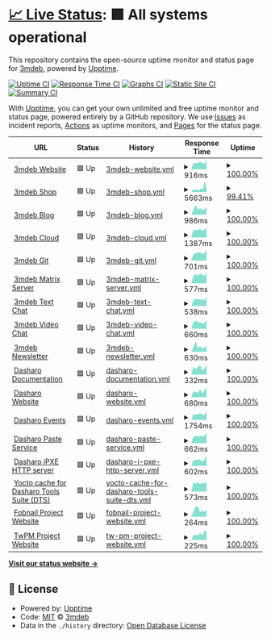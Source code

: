 # [📈 Live Status](https://3mdeb.github.io/upptime-site): <!--live status--> **🟩 All systems operational**

This repository contains the open-source uptime monitor and status page for [3mdeb](https://3mdeb.com), powered by [Upptime](https://github.com/upptime/upptime).

[![Uptime CI](https://github.com/3mdeb/upptime-site/workflows/Uptime%20CI/badge.svg)](https://github.com/3mdeb/upptime-site/actions?query=workflow%3A%22Uptime+CI%22)
[![Response Time CI](https://github.com/3mdeb/upptime-site/workflows/Response%20Time%20CI/badge.svg)](https://github.com/3mdeb/upptime-site/actions?query=workflow%3A%22Response+Time+CI%22)
[![Graphs CI](https://github.com/3mdeb/upptime-site/workflows/Graphs%20CI/badge.svg)](https://github.com/3mdeb/upptime-site/actions?query=workflow%3A%22Graphs+CI%22)
[![Static Site CI](https://github.com/3mdeb/upptime-site/workflows/Static%20Site%20CI/badge.svg)](https://github.com/3mdeb/upptime-site/actions?query=workflow%3A%22Static+Site+CI%22)
[![Summary CI](https://github.com/3mdeb/upptime-site/workflows/Summary%20CI/badge.svg)](https://github.com/3mdeb/upptime-site/actions?query=workflow%3A%22Summary+CI%22)

With [Upptime](https://upptime.js.org), you can get your own unlimited and free uptime monitor and status page, powered entirely by a GitHub repository. We use [Issues](https://github.com/3mdeb/upptime-site/issues) as incident reports, [Actions](https://github.com/3mdeb/upptime-site/actions) as uptime monitors, and [Pages](https://3mdeb.github.io/upptime-site) for the status page.

<!--start: status pages-->
<!-- This summary is generated by Upptime (https://github.com/upptime/upptime) -->
<!-- Do not edit this manually, your changes will be overwritten -->
<!-- prettier-ignore -->
| URL | Status | History | Response Time | Uptime |
| --- | ------ | ------- | ------------- | ------ |
| <img alt="" src="https://icons.duckduckgo.com/ip3/3mdeb.com.ico" height="13"> [3mdeb Website](https://3mdeb.com) | 🟩 Up | [3mdeb-website.yml](https://github.com/3mdeb/upptime-site/commits/HEAD/history/3mdeb-website.yml) | <details><summary><img alt="Response time graph" src="./graphs/3mdeb-website/response-time-week.png" height="20"> 916ms</summary><br><a href="https://3mdeb.github.io/upptime-site/history/3mdeb-website"><img alt="Response time 1000" src="https://img.shields.io/endpoint?url=https%3A%2F%2Fraw.githubusercontent.com%2F3mdeb%2Fupptime-site%2FHEAD%2Fapi%2F3mdeb-website%2Fresponse-time.json"></a><br><a href="https://3mdeb.github.io/upptime-site/history/3mdeb-website"><img alt="24-hour response time 711" src="https://img.shields.io/endpoint?url=https%3A%2F%2Fraw.githubusercontent.com%2F3mdeb%2Fupptime-site%2FHEAD%2Fapi%2F3mdeb-website%2Fresponse-time-day.json"></a><br><a href="https://3mdeb.github.io/upptime-site/history/3mdeb-website"><img alt="7-day response time 916" src="https://img.shields.io/endpoint?url=https%3A%2F%2Fraw.githubusercontent.com%2F3mdeb%2Fupptime-site%2FHEAD%2Fapi%2F3mdeb-website%2Fresponse-time-week.json"></a><br><a href="https://3mdeb.github.io/upptime-site/history/3mdeb-website"><img alt="30-day response time 920" src="https://img.shields.io/endpoint?url=https%3A%2F%2Fraw.githubusercontent.com%2F3mdeb%2Fupptime-site%2FHEAD%2Fapi%2F3mdeb-website%2Fresponse-time-month.json"></a><br><a href="https://3mdeb.github.io/upptime-site/history/3mdeb-website"><img alt="1-year response time 995" src="https://img.shields.io/endpoint?url=https%3A%2F%2Fraw.githubusercontent.com%2F3mdeb%2Fupptime-site%2FHEAD%2Fapi%2F3mdeb-website%2Fresponse-time-year.json"></a></details> | <details><summary><a href="https://3mdeb.github.io/upptime-site/history/3mdeb-website">100.00%</a></summary><a href="https://3mdeb.github.io/upptime-site/history/3mdeb-website"><img alt="All-time uptime 99.99%" src="https://img.shields.io/endpoint?url=https%3A%2F%2Fraw.githubusercontent.com%2F3mdeb%2Fupptime-site%2FHEAD%2Fapi%2F3mdeb-website%2Fuptime.json"></a><br><a href="https://3mdeb.github.io/upptime-site/history/3mdeb-website"><img alt="24-hour uptime 100.00%" src="https://img.shields.io/endpoint?url=https%3A%2F%2Fraw.githubusercontent.com%2F3mdeb%2Fupptime-site%2FHEAD%2Fapi%2F3mdeb-website%2Fuptime-day.json"></a><br><a href="https://3mdeb.github.io/upptime-site/history/3mdeb-website"><img alt="7-day uptime 100.00%" src="https://img.shields.io/endpoint?url=https%3A%2F%2Fraw.githubusercontent.com%2F3mdeb%2Fupptime-site%2FHEAD%2Fapi%2F3mdeb-website%2Fuptime-week.json"></a><br><a href="https://3mdeb.github.io/upptime-site/history/3mdeb-website"><img alt="30-day uptime 100.00%" src="https://img.shields.io/endpoint?url=https%3A%2F%2Fraw.githubusercontent.com%2F3mdeb%2Fupptime-site%2FHEAD%2Fapi%2F3mdeb-website%2Fuptime-month.json"></a><br><a href="https://3mdeb.github.io/upptime-site/history/3mdeb-website"><img alt="1-year uptime 99.99%" src="https://img.shields.io/endpoint?url=https%3A%2F%2Fraw.githubusercontent.com%2F3mdeb%2Fupptime-site%2FHEAD%2Fapi%2F3mdeb-website%2Fuptime-year.json"></a></details>
| <img alt="" src="https://icons.duckduckgo.com/ip3/shop.3mdeb.com.ico" height="13"> [3mdeb Shop](https://shop.3mdeb.com/shop) | 🟩 Up | [3mdeb-shop.yml](https://github.com/3mdeb/upptime-site/commits/HEAD/history/3mdeb-shop.yml) | <details><summary><img alt="Response time graph" src="./graphs/3mdeb-shop/response-time-week.png" height="20"> 5663ms</summary><br><a href="https://3mdeb.github.io/upptime-site/history/3mdeb-shop"><img alt="Response time 7450" src="https://img.shields.io/endpoint?url=https%3A%2F%2Fraw.githubusercontent.com%2F3mdeb%2Fupptime-site%2FHEAD%2Fapi%2F3mdeb-shop%2Fresponse-time.json"></a><br><a href="https://3mdeb.github.io/upptime-site/history/3mdeb-shop"><img alt="24-hour response time 3834" src="https://img.shields.io/endpoint?url=https%3A%2F%2Fraw.githubusercontent.com%2F3mdeb%2Fupptime-site%2FHEAD%2Fapi%2F3mdeb-shop%2Fresponse-time-day.json"></a><br><a href="https://3mdeb.github.io/upptime-site/history/3mdeb-shop"><img alt="7-day response time 5663" src="https://img.shields.io/endpoint?url=https%3A%2F%2Fraw.githubusercontent.com%2F3mdeb%2Fupptime-site%2FHEAD%2Fapi%2F3mdeb-shop%2Fresponse-time-week.json"></a><br><a href="https://3mdeb.github.io/upptime-site/history/3mdeb-shop"><img alt="30-day response time 4735" src="https://img.shields.io/endpoint?url=https%3A%2F%2Fraw.githubusercontent.com%2F3mdeb%2Fupptime-site%2FHEAD%2Fapi%2F3mdeb-shop%2Fresponse-time-month.json"></a><br><a href="https://3mdeb.github.io/upptime-site/history/3mdeb-shop"><img alt="1-year response time 6847" src="https://img.shields.io/endpoint?url=https%3A%2F%2Fraw.githubusercontent.com%2F3mdeb%2Fupptime-site%2FHEAD%2Fapi%2F3mdeb-shop%2Fresponse-time-year.json"></a></details> | <details><summary><a href="https://3mdeb.github.io/upptime-site/history/3mdeb-shop">99.41%</a></summary><a href="https://3mdeb.github.io/upptime-site/history/3mdeb-shop"><img alt="All-time uptime 99.63%" src="https://img.shields.io/endpoint?url=https%3A%2F%2Fraw.githubusercontent.com%2F3mdeb%2Fupptime-site%2FHEAD%2Fapi%2F3mdeb-shop%2Fuptime.json"></a><br><a href="https://3mdeb.github.io/upptime-site/history/3mdeb-shop"><img alt="24-hour uptime 100.00%" src="https://img.shields.io/endpoint?url=https%3A%2F%2Fraw.githubusercontent.com%2F3mdeb%2Fupptime-site%2FHEAD%2Fapi%2F3mdeb-shop%2Fuptime-day.json"></a><br><a href="https://3mdeb.github.io/upptime-site/history/3mdeb-shop"><img alt="7-day uptime 99.41%" src="https://img.shields.io/endpoint?url=https%3A%2F%2Fraw.githubusercontent.com%2F3mdeb%2Fupptime-site%2FHEAD%2Fapi%2F3mdeb-shop%2Fuptime-week.json"></a><br><a href="https://3mdeb.github.io/upptime-site/history/3mdeb-shop"><img alt="30-day uptime 99.16%" src="https://img.shields.io/endpoint?url=https%3A%2F%2Fraw.githubusercontent.com%2F3mdeb%2Fupptime-site%2FHEAD%2Fapi%2F3mdeb-shop%2Fuptime-month.json"></a><br><a href="https://3mdeb.github.io/upptime-site/history/3mdeb-shop"><img alt="1-year uptime 99.44%" src="https://img.shields.io/endpoint?url=https%3A%2F%2Fraw.githubusercontent.com%2F3mdeb%2Fupptime-site%2FHEAD%2Fapi%2F3mdeb-shop%2Fuptime-year.json"></a></details>
| <img alt="" src="https://icons.duckduckgo.com/ip3/blog.3mdeb.com.ico" height="13"> [3mdeb Blog](https://blog.3mdeb.com) | 🟩 Up | [3mdeb-blog.yml](https://github.com/3mdeb/upptime-site/commits/HEAD/history/3mdeb-blog.yml) | <details><summary><img alt="Response time graph" src="./graphs/3mdeb-blog/response-time-week.png" height="20"> 986ms</summary><br><a href="https://3mdeb.github.io/upptime-site/history/3mdeb-blog"><img alt="Response time 1016" src="https://img.shields.io/endpoint?url=https%3A%2F%2Fraw.githubusercontent.com%2F3mdeb%2Fupptime-site%2FHEAD%2Fapi%2F3mdeb-blog%2Fresponse-time.json"></a><br><a href="https://3mdeb.github.io/upptime-site/history/3mdeb-blog"><img alt="24-hour response time 798" src="https://img.shields.io/endpoint?url=https%3A%2F%2Fraw.githubusercontent.com%2F3mdeb%2Fupptime-site%2FHEAD%2Fapi%2F3mdeb-blog%2Fresponse-time-day.json"></a><br><a href="https://3mdeb.github.io/upptime-site/history/3mdeb-blog"><img alt="7-day response time 986" src="https://img.shields.io/endpoint?url=https%3A%2F%2Fraw.githubusercontent.com%2F3mdeb%2Fupptime-site%2FHEAD%2Fapi%2F3mdeb-blog%2Fresponse-time-week.json"></a><br><a href="https://3mdeb.github.io/upptime-site/history/3mdeb-blog"><img alt="30-day response time 950" src="https://img.shields.io/endpoint?url=https%3A%2F%2Fraw.githubusercontent.com%2F3mdeb%2Fupptime-site%2FHEAD%2Fapi%2F3mdeb-blog%2Fresponse-time-month.json"></a><br><a href="https://3mdeb.github.io/upptime-site/history/3mdeb-blog"><img alt="1-year response time 1019" src="https://img.shields.io/endpoint?url=https%3A%2F%2Fraw.githubusercontent.com%2F3mdeb%2Fupptime-site%2FHEAD%2Fapi%2F3mdeb-blog%2Fresponse-time-year.json"></a></details> | <details><summary><a href="https://3mdeb.github.io/upptime-site/history/3mdeb-blog">100.00%</a></summary><a href="https://3mdeb.github.io/upptime-site/history/3mdeb-blog"><img alt="All-time uptime 99.99%" src="https://img.shields.io/endpoint?url=https%3A%2F%2Fraw.githubusercontent.com%2F3mdeb%2Fupptime-site%2FHEAD%2Fapi%2F3mdeb-blog%2Fuptime.json"></a><br><a href="https://3mdeb.github.io/upptime-site/history/3mdeb-blog"><img alt="24-hour uptime 100.00%" src="https://img.shields.io/endpoint?url=https%3A%2F%2Fraw.githubusercontent.com%2F3mdeb%2Fupptime-site%2FHEAD%2Fapi%2F3mdeb-blog%2Fuptime-day.json"></a><br><a href="https://3mdeb.github.io/upptime-site/history/3mdeb-blog"><img alt="7-day uptime 100.00%" src="https://img.shields.io/endpoint?url=https%3A%2F%2Fraw.githubusercontent.com%2F3mdeb%2Fupptime-site%2FHEAD%2Fapi%2F3mdeb-blog%2Fuptime-week.json"></a><br><a href="https://3mdeb.github.io/upptime-site/history/3mdeb-blog"><img alt="30-day uptime 100.00%" src="https://img.shields.io/endpoint?url=https%3A%2F%2Fraw.githubusercontent.com%2F3mdeb%2Fupptime-site%2FHEAD%2Fapi%2F3mdeb-blog%2Fuptime-month.json"></a><br><a href="https://3mdeb.github.io/upptime-site/history/3mdeb-blog"><img alt="1-year uptime 99.99%" src="https://img.shields.io/endpoint?url=https%3A%2F%2Fraw.githubusercontent.com%2F3mdeb%2Fupptime-site%2FHEAD%2Fapi%2F3mdeb-blog%2Fuptime-year.json"></a></details>
| <img alt="" src="https://icons.duckduckgo.com/ip3/cloud.3mdeb.com.ico" height="13"> [3mdeb Cloud](https://cloud.3mdeb.com) | 🟩 Up | [3mdeb-cloud.yml](https://github.com/3mdeb/upptime-site/commits/HEAD/history/3mdeb-cloud.yml) | <details><summary><img alt="Response time graph" src="./graphs/3mdeb-cloud/response-time-week.png" height="20"> 1387ms</summary><br><a href="https://3mdeb.github.io/upptime-site/history/3mdeb-cloud"><img alt="Response time 1325" src="https://img.shields.io/endpoint?url=https%3A%2F%2Fraw.githubusercontent.com%2F3mdeb%2Fupptime-site%2FHEAD%2Fapi%2F3mdeb-cloud%2Fresponse-time.json"></a><br><a href="https://3mdeb.github.io/upptime-site/history/3mdeb-cloud"><img alt="24-hour response time 1288" src="https://img.shields.io/endpoint?url=https%3A%2F%2Fraw.githubusercontent.com%2F3mdeb%2Fupptime-site%2FHEAD%2Fapi%2F3mdeb-cloud%2Fresponse-time-day.json"></a><br><a href="https://3mdeb.github.io/upptime-site/history/3mdeb-cloud"><img alt="7-day response time 1387" src="https://img.shields.io/endpoint?url=https%3A%2F%2Fraw.githubusercontent.com%2F3mdeb%2Fupptime-site%2FHEAD%2Fapi%2F3mdeb-cloud%2Fresponse-time-week.json"></a><br><a href="https://3mdeb.github.io/upptime-site/history/3mdeb-cloud"><img alt="30-day response time 1356" src="https://img.shields.io/endpoint?url=https%3A%2F%2Fraw.githubusercontent.com%2F3mdeb%2Fupptime-site%2FHEAD%2Fapi%2F3mdeb-cloud%2Fresponse-time-month.json"></a><br><a href="https://3mdeb.github.io/upptime-site/history/3mdeb-cloud"><img alt="1-year response time 1352" src="https://img.shields.io/endpoint?url=https%3A%2F%2Fraw.githubusercontent.com%2F3mdeb%2Fupptime-site%2FHEAD%2Fapi%2F3mdeb-cloud%2Fresponse-time-year.json"></a></details> | <details><summary><a href="https://3mdeb.github.io/upptime-site/history/3mdeb-cloud">100.00%</a></summary><a href="https://3mdeb.github.io/upptime-site/history/3mdeb-cloud"><img alt="All-time uptime 99.14%" src="https://img.shields.io/endpoint?url=https%3A%2F%2Fraw.githubusercontent.com%2F3mdeb%2Fupptime-site%2FHEAD%2Fapi%2F3mdeb-cloud%2Fuptime.json"></a><br><a href="https://3mdeb.github.io/upptime-site/history/3mdeb-cloud"><img alt="24-hour uptime 100.00%" src="https://img.shields.io/endpoint?url=https%3A%2F%2Fraw.githubusercontent.com%2F3mdeb%2Fupptime-site%2FHEAD%2Fapi%2F3mdeb-cloud%2Fuptime-day.json"></a><br><a href="https://3mdeb.github.io/upptime-site/history/3mdeb-cloud"><img alt="7-day uptime 100.00%" src="https://img.shields.io/endpoint?url=https%3A%2F%2Fraw.githubusercontent.com%2F3mdeb%2Fupptime-site%2FHEAD%2Fapi%2F3mdeb-cloud%2Fuptime-week.json"></a><br><a href="https://3mdeb.github.io/upptime-site/history/3mdeb-cloud"><img alt="30-day uptime 100.00%" src="https://img.shields.io/endpoint?url=https%3A%2F%2Fraw.githubusercontent.com%2F3mdeb%2Fupptime-site%2FHEAD%2Fapi%2F3mdeb-cloud%2Fuptime-month.json"></a><br><a href="https://3mdeb.github.io/upptime-site/history/3mdeb-cloud"><img alt="1-year uptime 99.96%" src="https://img.shields.io/endpoint?url=https%3A%2F%2Fraw.githubusercontent.com%2F3mdeb%2Fupptime-site%2FHEAD%2Fapi%2F3mdeb-cloud%2Fuptime-year.json"></a></details>
| <img alt="" src="https://icons.duckduckgo.com/ip3/git.3mdeb.com.ico" height="13"> [3mdeb Git](https://git.3mdeb.com) | 🟩 Up | [3mdeb-git.yml](https://github.com/3mdeb/upptime-site/commits/HEAD/history/3mdeb-git.yml) | <details><summary><img alt="Response time graph" src="./graphs/3mdeb-git/response-time-week.png" height="20"> 701ms</summary><br><a href="https://3mdeb.github.io/upptime-site/history/3mdeb-git"><img alt="Response time 766" src="https://img.shields.io/endpoint?url=https%3A%2F%2Fraw.githubusercontent.com%2F3mdeb%2Fupptime-site%2FHEAD%2Fapi%2F3mdeb-git%2Fresponse-time.json"></a><br><a href="https://3mdeb.github.io/upptime-site/history/3mdeb-git"><img alt="24-hour response time 610" src="https://img.shields.io/endpoint?url=https%3A%2F%2Fraw.githubusercontent.com%2F3mdeb%2Fupptime-site%2FHEAD%2Fapi%2F3mdeb-git%2Fresponse-time-day.json"></a><br><a href="https://3mdeb.github.io/upptime-site/history/3mdeb-git"><img alt="7-day response time 701" src="https://img.shields.io/endpoint?url=https%3A%2F%2Fraw.githubusercontent.com%2F3mdeb%2Fupptime-site%2FHEAD%2Fapi%2F3mdeb-git%2Fresponse-time-week.json"></a><br><a href="https://3mdeb.github.io/upptime-site/history/3mdeb-git"><img alt="30-day response time 708" src="https://img.shields.io/endpoint?url=https%3A%2F%2Fraw.githubusercontent.com%2F3mdeb%2Fupptime-site%2FHEAD%2Fapi%2F3mdeb-git%2Fresponse-time-month.json"></a><br><a href="https://3mdeb.github.io/upptime-site/history/3mdeb-git"><img alt="1-year response time 764" src="https://img.shields.io/endpoint?url=https%3A%2F%2Fraw.githubusercontent.com%2F3mdeb%2Fupptime-site%2FHEAD%2Fapi%2F3mdeb-git%2Fresponse-time-year.json"></a></details> | <details><summary><a href="https://3mdeb.github.io/upptime-site/history/3mdeb-git">100.00%</a></summary><a href="https://3mdeb.github.io/upptime-site/history/3mdeb-git"><img alt="All-time uptime 99.95%" src="https://img.shields.io/endpoint?url=https%3A%2F%2Fraw.githubusercontent.com%2F3mdeb%2Fupptime-site%2FHEAD%2Fapi%2F3mdeb-git%2Fuptime.json"></a><br><a href="https://3mdeb.github.io/upptime-site/history/3mdeb-git"><img alt="24-hour uptime 100.00%" src="https://img.shields.io/endpoint?url=https%3A%2F%2Fraw.githubusercontent.com%2F3mdeb%2Fupptime-site%2FHEAD%2Fapi%2F3mdeb-git%2Fuptime-day.json"></a><br><a href="https://3mdeb.github.io/upptime-site/history/3mdeb-git"><img alt="7-day uptime 100.00%" src="https://img.shields.io/endpoint?url=https%3A%2F%2Fraw.githubusercontent.com%2F3mdeb%2Fupptime-site%2FHEAD%2Fapi%2F3mdeb-git%2Fuptime-week.json"></a><br><a href="https://3mdeb.github.io/upptime-site/history/3mdeb-git"><img alt="30-day uptime 100.00%" src="https://img.shields.io/endpoint?url=https%3A%2F%2Fraw.githubusercontent.com%2F3mdeb%2Fupptime-site%2FHEAD%2Fapi%2F3mdeb-git%2Fuptime-month.json"></a><br><a href="https://3mdeb.github.io/upptime-site/history/3mdeb-git"><img alt="1-year uptime 99.98%" src="https://img.shields.io/endpoint?url=https%3A%2F%2Fraw.githubusercontent.com%2F3mdeb%2Fupptime-site%2FHEAD%2Fapi%2F3mdeb-git%2Fuptime-year.json"></a></details>
| <img alt="" src="https://icons.duckduckgo.com/ip3/matrix.3mdeb.com.ico" height="13"> [3mdeb Matrix Server](https://matrix.3mdeb.com) | 🟩 Up | [3mdeb-matrix-server.yml](https://github.com/3mdeb/upptime-site/commits/HEAD/history/3mdeb-matrix-server.yml) | <details><summary><img alt="Response time graph" src="./graphs/3mdeb-matrix-server/response-time-week.png" height="20"> 577ms</summary><br><a href="https://3mdeb.github.io/upptime-site/history/3mdeb-matrix-server"><img alt="Response time 604" src="https://img.shields.io/endpoint?url=https%3A%2F%2Fraw.githubusercontent.com%2F3mdeb%2Fupptime-site%2FHEAD%2Fapi%2F3mdeb-matrix-server%2Fresponse-time.json"></a><br><a href="https://3mdeb.github.io/upptime-site/history/3mdeb-matrix-server"><img alt="24-hour response time 426" src="https://img.shields.io/endpoint?url=https%3A%2F%2Fraw.githubusercontent.com%2F3mdeb%2Fupptime-site%2FHEAD%2Fapi%2F3mdeb-matrix-server%2Fresponse-time-day.json"></a><br><a href="https://3mdeb.github.io/upptime-site/history/3mdeb-matrix-server"><img alt="7-day response time 577" src="https://img.shields.io/endpoint?url=https%3A%2F%2Fraw.githubusercontent.com%2F3mdeb%2Fupptime-site%2FHEAD%2Fapi%2F3mdeb-matrix-server%2Fresponse-time-week.json"></a><br><a href="https://3mdeb.github.io/upptime-site/history/3mdeb-matrix-server"><img alt="30-day response time 567" src="https://img.shields.io/endpoint?url=https%3A%2F%2Fraw.githubusercontent.com%2F3mdeb%2Fupptime-site%2FHEAD%2Fapi%2F3mdeb-matrix-server%2Fresponse-time-month.json"></a><br><a href="https://3mdeb.github.io/upptime-site/history/3mdeb-matrix-server"><img alt="1-year response time 600" src="https://img.shields.io/endpoint?url=https%3A%2F%2Fraw.githubusercontent.com%2F3mdeb%2Fupptime-site%2FHEAD%2Fapi%2F3mdeb-matrix-server%2Fresponse-time-year.json"></a></details> | <details><summary><a href="https://3mdeb.github.io/upptime-site/history/3mdeb-matrix-server">100.00%</a></summary><a href="https://3mdeb.github.io/upptime-site/history/3mdeb-matrix-server"><img alt="All-time uptime 99.94%" src="https://img.shields.io/endpoint?url=https%3A%2F%2Fraw.githubusercontent.com%2F3mdeb%2Fupptime-site%2FHEAD%2Fapi%2F3mdeb-matrix-server%2Fuptime.json"></a><br><a href="https://3mdeb.github.io/upptime-site/history/3mdeb-matrix-server"><img alt="24-hour uptime 100.00%" src="https://img.shields.io/endpoint?url=https%3A%2F%2Fraw.githubusercontent.com%2F3mdeb%2Fupptime-site%2FHEAD%2Fapi%2F3mdeb-matrix-server%2Fuptime-day.json"></a><br><a href="https://3mdeb.github.io/upptime-site/history/3mdeb-matrix-server"><img alt="7-day uptime 100.00%" src="https://img.shields.io/endpoint?url=https%3A%2F%2Fraw.githubusercontent.com%2F3mdeb%2Fupptime-site%2FHEAD%2Fapi%2F3mdeb-matrix-server%2Fuptime-week.json"></a><br><a href="https://3mdeb.github.io/upptime-site/history/3mdeb-matrix-server"><img alt="30-day uptime 100.00%" src="https://img.shields.io/endpoint?url=https%3A%2F%2Fraw.githubusercontent.com%2F3mdeb%2Fupptime-site%2FHEAD%2Fapi%2F3mdeb-matrix-server%2Fuptime-month.json"></a><br><a href="https://3mdeb.github.io/upptime-site/history/3mdeb-matrix-server"><img alt="1-year uptime 99.97%" src="https://img.shields.io/endpoint?url=https%3A%2F%2Fraw.githubusercontent.com%2F3mdeb%2Fupptime-site%2FHEAD%2Fapi%2F3mdeb-matrix-server%2Fuptime-year.json"></a></details>
| <img alt="" src="https://icons.duckduckgo.com/ip3/chat.3mdeb.com.ico" height="13"> [3mdeb Text Chat](https://chat.3mdeb.com) | 🟩 Up | [3mdeb-text-chat.yml](https://github.com/3mdeb/upptime-site/commits/HEAD/history/3mdeb-text-chat.yml) | <details><summary><img alt="Response time graph" src="./graphs/3mdeb-text-chat/response-time-week.png" height="20"> 538ms</summary><br><a href="https://3mdeb.github.io/upptime-site/history/3mdeb-text-chat"><img alt="Response time 595" src="https://img.shields.io/endpoint?url=https%3A%2F%2Fraw.githubusercontent.com%2F3mdeb%2Fupptime-site%2FHEAD%2Fapi%2F3mdeb-text-chat%2Fresponse-time.json"></a><br><a href="https://3mdeb.github.io/upptime-site/history/3mdeb-text-chat"><img alt="24-hour response time 503" src="https://img.shields.io/endpoint?url=https%3A%2F%2Fraw.githubusercontent.com%2F3mdeb%2Fupptime-site%2FHEAD%2Fapi%2F3mdeb-text-chat%2Fresponse-time-day.json"></a><br><a href="https://3mdeb.github.io/upptime-site/history/3mdeb-text-chat"><img alt="7-day response time 538" src="https://img.shields.io/endpoint?url=https%3A%2F%2Fraw.githubusercontent.com%2F3mdeb%2Fupptime-site%2FHEAD%2Fapi%2F3mdeb-text-chat%2Fresponse-time-week.json"></a><br><a href="https://3mdeb.github.io/upptime-site/history/3mdeb-text-chat"><img alt="30-day response time 547" src="https://img.shields.io/endpoint?url=https%3A%2F%2Fraw.githubusercontent.com%2F3mdeb%2Fupptime-site%2FHEAD%2Fapi%2F3mdeb-text-chat%2Fresponse-time-month.json"></a><br><a href="https://3mdeb.github.io/upptime-site/history/3mdeb-text-chat"><img alt="1-year response time 594" src="https://img.shields.io/endpoint?url=https%3A%2F%2Fraw.githubusercontent.com%2F3mdeb%2Fupptime-site%2FHEAD%2Fapi%2F3mdeb-text-chat%2Fresponse-time-year.json"></a></details> | <details><summary><a href="https://3mdeb.github.io/upptime-site/history/3mdeb-text-chat">100.00%</a></summary><a href="https://3mdeb.github.io/upptime-site/history/3mdeb-text-chat"><img alt="All-time uptime 99.68%" src="https://img.shields.io/endpoint?url=https%3A%2F%2Fraw.githubusercontent.com%2F3mdeb%2Fupptime-site%2FHEAD%2Fapi%2F3mdeb-text-chat%2Fuptime.json"></a><br><a href="https://3mdeb.github.io/upptime-site/history/3mdeb-text-chat"><img alt="24-hour uptime 100.00%" src="https://img.shields.io/endpoint?url=https%3A%2F%2Fraw.githubusercontent.com%2F3mdeb%2Fupptime-site%2FHEAD%2Fapi%2F3mdeb-text-chat%2Fuptime-day.json"></a><br><a href="https://3mdeb.github.io/upptime-site/history/3mdeb-text-chat"><img alt="7-day uptime 100.00%" src="https://img.shields.io/endpoint?url=https%3A%2F%2Fraw.githubusercontent.com%2F3mdeb%2Fupptime-site%2FHEAD%2Fapi%2F3mdeb-text-chat%2Fuptime-week.json"></a><br><a href="https://3mdeb.github.io/upptime-site/history/3mdeb-text-chat"><img alt="30-day uptime 100.00%" src="https://img.shields.io/endpoint?url=https%3A%2F%2Fraw.githubusercontent.com%2F3mdeb%2Fupptime-site%2FHEAD%2Fapi%2F3mdeb-text-chat%2Fuptime-month.json"></a><br><a href="https://3mdeb.github.io/upptime-site/history/3mdeb-text-chat"><img alt="1-year uptime 99.97%" src="https://img.shields.io/endpoint?url=https%3A%2F%2Fraw.githubusercontent.com%2F3mdeb%2Fupptime-site%2FHEAD%2Fapi%2F3mdeb-text-chat%2Fuptime-year.json"></a></details>
| <img alt="" src="https://icons.duckduckgo.com/ip3/meet.3mdeb.com.ico" height="13"> [3mdeb Video Chat](https://meet.3mdeb.com) | 🟩 Up | [3mdeb-video-chat.yml](https://github.com/3mdeb/upptime-site/commits/HEAD/history/3mdeb-video-chat.yml) | <details><summary><img alt="Response time graph" src="./graphs/3mdeb-video-chat/response-time-week.png" height="20"> 660ms</summary><br><a href="https://3mdeb.github.io/upptime-site/history/3mdeb-video-chat"><img alt="Response time 740" src="https://img.shields.io/endpoint?url=https%3A%2F%2Fraw.githubusercontent.com%2F3mdeb%2Fupptime-site%2FHEAD%2Fapi%2F3mdeb-video-chat%2Fresponse-time.json"></a><br><a href="https://3mdeb.github.io/upptime-site/history/3mdeb-video-chat"><img alt="24-hour response time 542" src="https://img.shields.io/endpoint?url=https%3A%2F%2Fraw.githubusercontent.com%2F3mdeb%2Fupptime-site%2FHEAD%2Fapi%2F3mdeb-video-chat%2Fresponse-time-day.json"></a><br><a href="https://3mdeb.github.io/upptime-site/history/3mdeb-video-chat"><img alt="7-day response time 660" src="https://img.shields.io/endpoint?url=https%3A%2F%2Fraw.githubusercontent.com%2F3mdeb%2Fupptime-site%2FHEAD%2Fapi%2F3mdeb-video-chat%2Fresponse-time-week.json"></a><br><a href="https://3mdeb.github.io/upptime-site/history/3mdeb-video-chat"><img alt="30-day response time 687" src="https://img.shields.io/endpoint?url=https%3A%2F%2Fraw.githubusercontent.com%2F3mdeb%2Fupptime-site%2FHEAD%2Fapi%2F3mdeb-video-chat%2Fresponse-time-month.json"></a><br><a href="https://3mdeb.github.io/upptime-site/history/3mdeb-video-chat"><img alt="1-year response time 727" src="https://img.shields.io/endpoint?url=https%3A%2F%2Fraw.githubusercontent.com%2F3mdeb%2Fupptime-site%2FHEAD%2Fapi%2F3mdeb-video-chat%2Fresponse-time-year.json"></a></details> | <details><summary><a href="https://3mdeb.github.io/upptime-site/history/3mdeb-video-chat">100.00%</a></summary><a href="https://3mdeb.github.io/upptime-site/history/3mdeb-video-chat"><img alt="All-time uptime 99.69%" src="https://img.shields.io/endpoint?url=https%3A%2F%2Fraw.githubusercontent.com%2F3mdeb%2Fupptime-site%2FHEAD%2Fapi%2F3mdeb-video-chat%2Fuptime.json"></a><br><a href="https://3mdeb.github.io/upptime-site/history/3mdeb-video-chat"><img alt="24-hour uptime 100.00%" src="https://img.shields.io/endpoint?url=https%3A%2F%2Fraw.githubusercontent.com%2F3mdeb%2Fupptime-site%2FHEAD%2Fapi%2F3mdeb-video-chat%2Fuptime-day.json"></a><br><a href="https://3mdeb.github.io/upptime-site/history/3mdeb-video-chat"><img alt="7-day uptime 100.00%" src="https://img.shields.io/endpoint?url=https%3A%2F%2Fraw.githubusercontent.com%2F3mdeb%2Fupptime-site%2FHEAD%2Fapi%2F3mdeb-video-chat%2Fuptime-week.json"></a><br><a href="https://3mdeb.github.io/upptime-site/history/3mdeb-video-chat"><img alt="30-day uptime 100.00%" src="https://img.shields.io/endpoint?url=https%3A%2F%2Fraw.githubusercontent.com%2F3mdeb%2Fupptime-site%2FHEAD%2Fapi%2F3mdeb-video-chat%2Fuptime-month.json"></a><br><a href="https://3mdeb.github.io/upptime-site/history/3mdeb-video-chat"><img alt="1-year uptime 99.99%" src="https://img.shields.io/endpoint?url=https%3A%2F%2Fraw.githubusercontent.com%2F3mdeb%2Fupptime-site%2FHEAD%2Fapi%2F3mdeb-video-chat%2Fuptime-year.json"></a></details>
| <img alt="" src="https://icons.duckduckgo.com/ip3/listmonk.3mdeb.com.ico" height="13"> [3mdeb Newsletter](https://listmonk.3mdeb.com) | 🟩 Up | [3mdeb-newsletter.yml](https://github.com/3mdeb/upptime-site/commits/HEAD/history/3mdeb-newsletter.yml) | <details><summary><img alt="Response time graph" src="./graphs/3mdeb-newsletter/response-time-week.png" height="20"> 630ms</summary><br><a href="https://3mdeb.github.io/upptime-site/history/3mdeb-newsletter"><img alt="Response time 807" src="https://img.shields.io/endpoint?url=https%3A%2F%2Fraw.githubusercontent.com%2F3mdeb%2Fupptime-site%2FHEAD%2Fapi%2F3mdeb-newsletter%2Fresponse-time.json"></a><br><a href="https://3mdeb.github.io/upptime-site/history/3mdeb-newsletter"><img alt="24-hour response time 517" src="https://img.shields.io/endpoint?url=https%3A%2F%2Fraw.githubusercontent.com%2F3mdeb%2Fupptime-site%2FHEAD%2Fapi%2F3mdeb-newsletter%2Fresponse-time-day.json"></a><br><a href="https://3mdeb.github.io/upptime-site/history/3mdeb-newsletter"><img alt="7-day response time 630" src="https://img.shields.io/endpoint?url=https%3A%2F%2Fraw.githubusercontent.com%2F3mdeb%2Fupptime-site%2FHEAD%2Fapi%2F3mdeb-newsletter%2Fresponse-time-week.json"></a><br><a href="https://3mdeb.github.io/upptime-site/history/3mdeb-newsletter"><img alt="30-day response time 557" src="https://img.shields.io/endpoint?url=https%3A%2F%2Fraw.githubusercontent.com%2F3mdeb%2Fupptime-site%2FHEAD%2Fapi%2F3mdeb-newsletter%2Fresponse-time-month.json"></a><br><a href="https://3mdeb.github.io/upptime-site/history/3mdeb-newsletter"><img alt="1-year response time 778" src="https://img.shields.io/endpoint?url=https%3A%2F%2Fraw.githubusercontent.com%2F3mdeb%2Fupptime-site%2FHEAD%2Fapi%2F3mdeb-newsletter%2Fresponse-time-year.json"></a></details> | <details><summary><a href="https://3mdeb.github.io/upptime-site/history/3mdeb-newsletter">100.00%</a></summary><a href="https://3mdeb.github.io/upptime-site/history/3mdeb-newsletter"><img alt="All-time uptime 93.59%" src="https://img.shields.io/endpoint?url=https%3A%2F%2Fraw.githubusercontent.com%2F3mdeb%2Fupptime-site%2FHEAD%2Fapi%2F3mdeb-newsletter%2Fuptime.json"></a><br><a href="https://3mdeb.github.io/upptime-site/history/3mdeb-newsletter"><img alt="24-hour uptime 100.00%" src="https://img.shields.io/endpoint?url=https%3A%2F%2Fraw.githubusercontent.com%2F3mdeb%2Fupptime-site%2FHEAD%2Fapi%2F3mdeb-newsletter%2Fuptime-day.json"></a><br><a href="https://3mdeb.github.io/upptime-site/history/3mdeb-newsletter"><img alt="7-day uptime 100.00%" src="https://img.shields.io/endpoint?url=https%3A%2F%2Fraw.githubusercontent.com%2F3mdeb%2Fupptime-site%2FHEAD%2Fapi%2F3mdeb-newsletter%2Fuptime-week.json"></a><br><a href="https://3mdeb.github.io/upptime-site/history/3mdeb-newsletter"><img alt="30-day uptime 100.00%" src="https://img.shields.io/endpoint?url=https%3A%2F%2Fraw.githubusercontent.com%2F3mdeb%2Fupptime-site%2FHEAD%2Fapi%2F3mdeb-newsletter%2Fuptime-month.json"></a><br><a href="https://3mdeb.github.io/upptime-site/history/3mdeb-newsletter"><img alt="1-year uptime 86.20%" src="https://img.shields.io/endpoint?url=https%3A%2F%2Fraw.githubusercontent.com%2F3mdeb%2Fupptime-site%2FHEAD%2Fapi%2F3mdeb-newsletter%2Fuptime-year.json"></a></details>
| <img alt="" src="https://icons.duckduckgo.com/ip3/docs.dasharo.com.ico" height="13"> [Dasharo Documentation](https://docs.dasharo.com) | 🟩 Up | [dasharo-documentation.yml](https://github.com/3mdeb/upptime-site/commits/HEAD/history/dasharo-documentation.yml) | <details><summary><img alt="Response time graph" src="./graphs/dasharo-documentation/response-time-week.png" height="20"> 332ms</summary><br><a href="https://3mdeb.github.io/upptime-site/history/dasharo-documentation"><img alt="Response time 331" src="https://img.shields.io/endpoint?url=https%3A%2F%2Fraw.githubusercontent.com%2F3mdeb%2Fupptime-site%2FHEAD%2Fapi%2Fdasharo-documentation%2Fresponse-time.json"></a><br><a href="https://3mdeb.github.io/upptime-site/history/dasharo-documentation"><img alt="24-hour response time 237" src="https://img.shields.io/endpoint?url=https%3A%2F%2Fraw.githubusercontent.com%2F3mdeb%2Fupptime-site%2FHEAD%2Fapi%2Fdasharo-documentation%2Fresponse-time-day.json"></a><br><a href="https://3mdeb.github.io/upptime-site/history/dasharo-documentation"><img alt="7-day response time 332" src="https://img.shields.io/endpoint?url=https%3A%2F%2Fraw.githubusercontent.com%2F3mdeb%2Fupptime-site%2FHEAD%2Fapi%2Fdasharo-documentation%2Fresponse-time-week.json"></a><br><a href="https://3mdeb.github.io/upptime-site/history/dasharo-documentation"><img alt="30-day response time 340" src="https://img.shields.io/endpoint?url=https%3A%2F%2Fraw.githubusercontent.com%2F3mdeb%2Fupptime-site%2FHEAD%2Fapi%2Fdasharo-documentation%2Fresponse-time-month.json"></a><br><a href="https://3mdeb.github.io/upptime-site/history/dasharo-documentation"><img alt="1-year response time 332" src="https://img.shields.io/endpoint?url=https%3A%2F%2Fraw.githubusercontent.com%2F3mdeb%2Fupptime-site%2FHEAD%2Fapi%2Fdasharo-documentation%2Fresponse-time-year.json"></a></details> | <details><summary><a href="https://3mdeb.github.io/upptime-site/history/dasharo-documentation">100.00%</a></summary><a href="https://3mdeb.github.io/upptime-site/history/dasharo-documentation"><img alt="All-time uptime 100.00%" src="https://img.shields.io/endpoint?url=https%3A%2F%2Fraw.githubusercontent.com%2F3mdeb%2Fupptime-site%2FHEAD%2Fapi%2Fdasharo-documentation%2Fuptime.json"></a><br><a href="https://3mdeb.github.io/upptime-site/history/dasharo-documentation"><img alt="24-hour uptime 100.00%" src="https://img.shields.io/endpoint?url=https%3A%2F%2Fraw.githubusercontent.com%2F3mdeb%2Fupptime-site%2FHEAD%2Fapi%2Fdasharo-documentation%2Fuptime-day.json"></a><br><a href="https://3mdeb.github.io/upptime-site/history/dasharo-documentation"><img alt="7-day uptime 100.00%" src="https://img.shields.io/endpoint?url=https%3A%2F%2Fraw.githubusercontent.com%2F3mdeb%2Fupptime-site%2FHEAD%2Fapi%2Fdasharo-documentation%2Fuptime-week.json"></a><br><a href="https://3mdeb.github.io/upptime-site/history/dasharo-documentation"><img alt="30-day uptime 100.00%" src="https://img.shields.io/endpoint?url=https%3A%2F%2Fraw.githubusercontent.com%2F3mdeb%2Fupptime-site%2FHEAD%2Fapi%2Fdasharo-documentation%2Fuptime-month.json"></a><br><a href="https://3mdeb.github.io/upptime-site/history/dasharo-documentation"><img alt="1-year uptime 100.00%" src="https://img.shields.io/endpoint?url=https%3A%2F%2Fraw.githubusercontent.com%2F3mdeb%2Fupptime-site%2FHEAD%2Fapi%2Fdasharo-documentation%2Fuptime-year.json"></a></details>
| <img alt="" src="https://icons.duckduckgo.com/ip3/dasharo.com.ico" height="13"> [Dasharo Website](https://dasharo.com) | 🟩 Up | [dasharo-website.yml](https://github.com/3mdeb/upptime-site/commits/HEAD/history/dasharo-website.yml) | <details><summary><img alt="Response time graph" src="./graphs/dasharo-website/response-time-week.png" height="20"> 680ms</summary><br><a href="https://3mdeb.github.io/upptime-site/history/dasharo-website"><img alt="Response time 577" src="https://img.shields.io/endpoint?url=https%3A%2F%2Fraw.githubusercontent.com%2F3mdeb%2Fupptime-site%2FHEAD%2Fapi%2Fdasharo-website%2Fresponse-time.json"></a><br><a href="https://3mdeb.github.io/upptime-site/history/dasharo-website"><img alt="24-hour response time 1012" src="https://img.shields.io/endpoint?url=https%3A%2F%2Fraw.githubusercontent.com%2F3mdeb%2Fupptime-site%2FHEAD%2Fapi%2Fdasharo-website%2Fresponse-time-day.json"></a><br><a href="https://3mdeb.github.io/upptime-site/history/dasharo-website"><img alt="7-day response time 680" src="https://img.shields.io/endpoint?url=https%3A%2F%2Fraw.githubusercontent.com%2F3mdeb%2Fupptime-site%2FHEAD%2Fapi%2Fdasharo-website%2Fresponse-time-week.json"></a><br><a href="https://3mdeb.github.io/upptime-site/history/dasharo-website"><img alt="30-day response time 592" src="https://img.shields.io/endpoint?url=https%3A%2F%2Fraw.githubusercontent.com%2F3mdeb%2Fupptime-site%2FHEAD%2Fapi%2Fdasharo-website%2Fresponse-time-month.json"></a><br><a href="https://3mdeb.github.io/upptime-site/history/dasharo-website"><img alt="1-year response time 586" src="https://img.shields.io/endpoint?url=https%3A%2F%2Fraw.githubusercontent.com%2F3mdeb%2Fupptime-site%2FHEAD%2Fapi%2Fdasharo-website%2Fresponse-time-year.json"></a></details> | <details><summary><a href="https://3mdeb.github.io/upptime-site/history/dasharo-website">100.00%</a></summary><a href="https://3mdeb.github.io/upptime-site/history/dasharo-website"><img alt="All-time uptime 100.00%" src="https://img.shields.io/endpoint?url=https%3A%2F%2Fraw.githubusercontent.com%2F3mdeb%2Fupptime-site%2FHEAD%2Fapi%2Fdasharo-website%2Fuptime.json"></a><br><a href="https://3mdeb.github.io/upptime-site/history/dasharo-website"><img alt="24-hour uptime 100.00%" src="https://img.shields.io/endpoint?url=https%3A%2F%2Fraw.githubusercontent.com%2F3mdeb%2Fupptime-site%2FHEAD%2Fapi%2Fdasharo-website%2Fuptime-day.json"></a><br><a href="https://3mdeb.github.io/upptime-site/history/dasharo-website"><img alt="7-day uptime 100.00%" src="https://img.shields.io/endpoint?url=https%3A%2F%2Fraw.githubusercontent.com%2F3mdeb%2Fupptime-site%2FHEAD%2Fapi%2Fdasharo-website%2Fuptime-week.json"></a><br><a href="https://3mdeb.github.io/upptime-site/history/dasharo-website"><img alt="30-day uptime 100.00%" src="https://img.shields.io/endpoint?url=https%3A%2F%2Fraw.githubusercontent.com%2F3mdeb%2Fupptime-site%2FHEAD%2Fapi%2Fdasharo-website%2Fuptime-month.json"></a><br><a href="https://3mdeb.github.io/upptime-site/history/dasharo-website"><img alt="1-year uptime 100.00%" src="https://img.shields.io/endpoint?url=https%3A%2F%2Fraw.githubusercontent.com%2F3mdeb%2Fupptime-site%2FHEAD%2Fapi%2Fdasharo-website%2Fuptime-year.json"></a></details>
| <img alt="" src="https://icons.duckduckgo.com/ip3/vpub.dasharo.com.ico" height="13"> [Dasharo Events](https://vpub.dasharo.com) | 🟩 Up | [dasharo-events.yml](https://github.com/3mdeb/upptime-site/commits/HEAD/history/dasharo-events.yml) | <details><summary><img alt="Response time graph" src="./graphs/dasharo-events/response-time-week.png" height="20"> 1754ms</summary><br><a href="https://3mdeb.github.io/upptime-site/history/dasharo-events"><img alt="Response time 1275" src="https://img.shields.io/endpoint?url=https%3A%2F%2Fraw.githubusercontent.com%2F3mdeb%2Fupptime-site%2FHEAD%2Fapi%2Fdasharo-events%2Fresponse-time.json"></a><br><a href="https://3mdeb.github.io/upptime-site/history/dasharo-events"><img alt="24-hour response time 1561" src="https://img.shields.io/endpoint?url=https%3A%2F%2Fraw.githubusercontent.com%2F3mdeb%2Fupptime-site%2FHEAD%2Fapi%2Fdasharo-events%2Fresponse-time-day.json"></a><br><a href="https://3mdeb.github.io/upptime-site/history/dasharo-events"><img alt="7-day response time 1754" src="https://img.shields.io/endpoint?url=https%3A%2F%2Fraw.githubusercontent.com%2F3mdeb%2Fupptime-site%2FHEAD%2Fapi%2Fdasharo-events%2Fresponse-time-week.json"></a><br><a href="https://3mdeb.github.io/upptime-site/history/dasharo-events"><img alt="30-day response time 1728" src="https://img.shields.io/endpoint?url=https%3A%2F%2Fraw.githubusercontent.com%2F3mdeb%2Fupptime-site%2FHEAD%2Fapi%2Fdasharo-events%2Fresponse-time-month.json"></a><br><a href="https://3mdeb.github.io/upptime-site/history/dasharo-events"><img alt="1-year response time 1310" src="https://img.shields.io/endpoint?url=https%3A%2F%2Fraw.githubusercontent.com%2F3mdeb%2Fupptime-site%2FHEAD%2Fapi%2Fdasharo-events%2Fresponse-time-year.json"></a></details> | <details><summary><a href="https://3mdeb.github.io/upptime-site/history/dasharo-events">100.00%</a></summary><a href="https://3mdeb.github.io/upptime-site/history/dasharo-events"><img alt="All-time uptime 99.53%" src="https://img.shields.io/endpoint?url=https%3A%2F%2Fraw.githubusercontent.com%2F3mdeb%2Fupptime-site%2FHEAD%2Fapi%2Fdasharo-events%2Fuptime.json"></a><br><a href="https://3mdeb.github.io/upptime-site/history/dasharo-events"><img alt="24-hour uptime 100.00%" src="https://img.shields.io/endpoint?url=https%3A%2F%2Fraw.githubusercontent.com%2F3mdeb%2Fupptime-site%2FHEAD%2Fapi%2Fdasharo-events%2Fuptime-day.json"></a><br><a href="https://3mdeb.github.io/upptime-site/history/dasharo-events"><img alt="7-day uptime 100.00%" src="https://img.shields.io/endpoint?url=https%3A%2F%2Fraw.githubusercontent.com%2F3mdeb%2Fupptime-site%2FHEAD%2Fapi%2Fdasharo-events%2Fuptime-week.json"></a><br><a href="https://3mdeb.github.io/upptime-site/history/dasharo-events"><img alt="30-day uptime 100.00%" src="https://img.shields.io/endpoint?url=https%3A%2F%2Fraw.githubusercontent.com%2F3mdeb%2Fupptime-site%2FHEAD%2Fapi%2Fdasharo-events%2Fuptime-month.json"></a><br><a href="https://3mdeb.github.io/upptime-site/history/dasharo-events"><img alt="1-year uptime 99.97%" src="https://img.shields.io/endpoint?url=https%3A%2F%2Fraw.githubusercontent.com%2F3mdeb%2Fupptime-site%2FHEAD%2Fapi%2Fdasharo-events%2Fuptime-year.json"></a></details>
| <img alt="" src="https://icons.duckduckgo.com/ip3/paste.dasharo.com.ico" height="13"> [Dasharo Paste Service](https://paste.dasharo.com/) | 🟩 Up | [dasharo-paste-service.yml](https://github.com/3mdeb/upptime-site/commits/HEAD/history/dasharo-paste-service.yml) | <details><summary><img alt="Response time graph" src="./graphs/dasharo-paste-service/response-time-week.png" height="20"> 662ms</summary><br><a href="https://3mdeb.github.io/upptime-site/history/dasharo-paste-service"><img alt="Response time 745" src="https://img.shields.io/endpoint?url=https%3A%2F%2Fraw.githubusercontent.com%2F3mdeb%2Fupptime-site%2FHEAD%2Fapi%2Fdasharo-paste-service%2Fresponse-time.json"></a><br><a href="https://3mdeb.github.io/upptime-site/history/dasharo-paste-service"><img alt="24-hour response time 630" src="https://img.shields.io/endpoint?url=https%3A%2F%2Fraw.githubusercontent.com%2F3mdeb%2Fupptime-site%2FHEAD%2Fapi%2Fdasharo-paste-service%2Fresponse-time-day.json"></a><br><a href="https://3mdeb.github.io/upptime-site/history/dasharo-paste-service"><img alt="7-day response time 662" src="https://img.shields.io/endpoint?url=https%3A%2F%2Fraw.githubusercontent.com%2F3mdeb%2Fupptime-site%2FHEAD%2Fapi%2Fdasharo-paste-service%2Fresponse-time-week.json"></a><br><a href="https://3mdeb.github.io/upptime-site/history/dasharo-paste-service"><img alt="30-day response time 696" src="https://img.shields.io/endpoint?url=https%3A%2F%2Fraw.githubusercontent.com%2F3mdeb%2Fupptime-site%2FHEAD%2Fapi%2Fdasharo-paste-service%2Fresponse-time-month.json"></a><br><a href="https://3mdeb.github.io/upptime-site/history/dasharo-paste-service"><img alt="1-year response time 736" src="https://img.shields.io/endpoint?url=https%3A%2F%2Fraw.githubusercontent.com%2F3mdeb%2Fupptime-site%2FHEAD%2Fapi%2Fdasharo-paste-service%2Fresponse-time-year.json"></a></details> | <details><summary><a href="https://3mdeb.github.io/upptime-site/history/dasharo-paste-service">100.00%</a></summary><a href="https://3mdeb.github.io/upptime-site/history/dasharo-paste-service"><img alt="All-time uptime 99.95%" src="https://img.shields.io/endpoint?url=https%3A%2F%2Fraw.githubusercontent.com%2F3mdeb%2Fupptime-site%2FHEAD%2Fapi%2Fdasharo-paste-service%2Fuptime.json"></a><br><a href="https://3mdeb.github.io/upptime-site/history/dasharo-paste-service"><img alt="24-hour uptime 100.00%" src="https://img.shields.io/endpoint?url=https%3A%2F%2Fraw.githubusercontent.com%2F3mdeb%2Fupptime-site%2FHEAD%2Fapi%2Fdasharo-paste-service%2Fuptime-day.json"></a><br><a href="https://3mdeb.github.io/upptime-site/history/dasharo-paste-service"><img alt="7-day uptime 100.00%" src="https://img.shields.io/endpoint?url=https%3A%2F%2Fraw.githubusercontent.com%2F3mdeb%2Fupptime-site%2FHEAD%2Fapi%2Fdasharo-paste-service%2Fuptime-week.json"></a><br><a href="https://3mdeb.github.io/upptime-site/history/dasharo-paste-service"><img alt="30-day uptime 100.00%" src="https://img.shields.io/endpoint?url=https%3A%2F%2Fraw.githubusercontent.com%2F3mdeb%2Fupptime-site%2FHEAD%2Fapi%2Fdasharo-paste-service%2Fuptime-month.json"></a><br><a href="https://3mdeb.github.io/upptime-site/history/dasharo-paste-service"><img alt="1-year uptime 100.00%" src="https://img.shields.io/endpoint?url=https%3A%2F%2Fraw.githubusercontent.com%2F3mdeb%2Fupptime-site%2FHEAD%2Fapi%2Fdasharo-paste-service%2Fuptime-year.json"></a></details>
| <img alt="" src="https://icons.duckduckgo.com/ip3/boot.dasharo.com.ico" height="13"> [Dasharo iPXE HTTP server](https://boot.dasharo.com) | 🟩 Up | [dasharo-i-pxe-http-server.yml](https://github.com/3mdeb/upptime-site/commits/HEAD/history/dasharo-i-pxe-http-server.yml) | <details><summary><img alt="Response time graph" src="./graphs/dasharo-i-pxe-http-server/response-time-week.png" height="20"> 602ms</summary><br><a href="https://3mdeb.github.io/upptime-site/history/dasharo-i-pxe-http-server"><img alt="Response time 588" src="https://img.shields.io/endpoint?url=https%3A%2F%2Fraw.githubusercontent.com%2F3mdeb%2Fupptime-site%2FHEAD%2Fapi%2Fdasharo-i-pxe-http-server%2Fresponse-time.json"></a><br><a href="https://3mdeb.github.io/upptime-site/history/dasharo-i-pxe-http-server"><img alt="24-hour response time 433" src="https://img.shields.io/endpoint?url=https%3A%2F%2Fraw.githubusercontent.com%2F3mdeb%2Fupptime-site%2FHEAD%2Fapi%2Fdasharo-i-pxe-http-server%2Fresponse-time-day.json"></a><br><a href="https://3mdeb.github.io/upptime-site/history/dasharo-i-pxe-http-server"><img alt="7-day response time 602" src="https://img.shields.io/endpoint?url=https%3A%2F%2Fraw.githubusercontent.com%2F3mdeb%2Fupptime-site%2FHEAD%2Fapi%2Fdasharo-i-pxe-http-server%2Fresponse-time-week.json"></a><br><a href="https://3mdeb.github.io/upptime-site/history/dasharo-i-pxe-http-server"><img alt="30-day response time 563" src="https://img.shields.io/endpoint?url=https%3A%2F%2Fraw.githubusercontent.com%2F3mdeb%2Fupptime-site%2FHEAD%2Fapi%2Fdasharo-i-pxe-http-server%2Fresponse-time-month.json"></a><br><a href="https://3mdeb.github.io/upptime-site/history/dasharo-i-pxe-http-server"><img alt="1-year response time 584" src="https://img.shields.io/endpoint?url=https%3A%2F%2Fraw.githubusercontent.com%2F3mdeb%2Fupptime-site%2FHEAD%2Fapi%2Fdasharo-i-pxe-http-server%2Fresponse-time-year.json"></a></details> | <details><summary><a href="https://3mdeb.github.io/upptime-site/history/dasharo-i-pxe-http-server">100.00%</a></summary><a href="https://3mdeb.github.io/upptime-site/history/dasharo-i-pxe-http-server"><img alt="All-time uptime 99.71%" src="https://img.shields.io/endpoint?url=https%3A%2F%2Fraw.githubusercontent.com%2F3mdeb%2Fupptime-site%2FHEAD%2Fapi%2Fdasharo-i-pxe-http-server%2Fuptime.json"></a><br><a href="https://3mdeb.github.io/upptime-site/history/dasharo-i-pxe-http-server"><img alt="24-hour uptime 100.00%" src="https://img.shields.io/endpoint?url=https%3A%2F%2Fraw.githubusercontent.com%2F3mdeb%2Fupptime-site%2FHEAD%2Fapi%2Fdasharo-i-pxe-http-server%2Fuptime-day.json"></a><br><a href="https://3mdeb.github.io/upptime-site/history/dasharo-i-pxe-http-server"><img alt="7-day uptime 100.00%" src="https://img.shields.io/endpoint?url=https%3A%2F%2Fraw.githubusercontent.com%2F3mdeb%2Fupptime-site%2FHEAD%2Fapi%2Fdasharo-i-pxe-http-server%2Fuptime-week.json"></a><br><a href="https://3mdeb.github.io/upptime-site/history/dasharo-i-pxe-http-server"><img alt="30-day uptime 100.00%" src="https://img.shields.io/endpoint?url=https%3A%2F%2Fraw.githubusercontent.com%2F3mdeb%2Fupptime-site%2FHEAD%2Fapi%2Fdasharo-i-pxe-http-server%2Fuptime-month.json"></a><br><a href="https://3mdeb.github.io/upptime-site/history/dasharo-i-pxe-http-server"><img alt="1-year uptime 100.00%" src="https://img.shields.io/endpoint?url=https%3A%2F%2Fraw.githubusercontent.com%2F3mdeb%2Fupptime-site%2FHEAD%2Fapi%2Fdasharo-i-pxe-http-server%2Fuptime-year.json"></a></details>
| <img alt="" src="https://icons.duckduckgo.com/ip3/cache.dasharo.com.ico" height="13"> [Yocto cache for Dasharo Tools Suite (DTS)](https://cache.dasharo.com) | 🟩 Up | [yocto-cache-for-dasharo-tools-suite-dts.yml](https://github.com/3mdeb/upptime-site/commits/HEAD/history/yocto-cache-for-dasharo-tools-suite-dts.yml) | <details><summary><img alt="Response time graph" src="./graphs/yocto-cache-for-dasharo-tools-suite-dts/response-time-week.png" height="20"> 573ms</summary><br><a href="https://3mdeb.github.io/upptime-site/history/yocto-cache-for-dasharo-tools-suite-dts"><img alt="Response time 579" src="https://img.shields.io/endpoint?url=https%3A%2F%2Fraw.githubusercontent.com%2F3mdeb%2Fupptime-site%2FHEAD%2Fapi%2Fyocto-cache-for-dasharo-tools-suite-dts%2Fresponse-time.json"></a><br><a href="https://3mdeb.github.io/upptime-site/history/yocto-cache-for-dasharo-tools-suite-dts"><img alt="24-hour response time 505" src="https://img.shields.io/endpoint?url=https%3A%2F%2Fraw.githubusercontent.com%2F3mdeb%2Fupptime-site%2FHEAD%2Fapi%2Fyocto-cache-for-dasharo-tools-suite-dts%2Fresponse-time-day.json"></a><br><a href="https://3mdeb.github.io/upptime-site/history/yocto-cache-for-dasharo-tools-suite-dts"><img alt="7-day response time 573" src="https://img.shields.io/endpoint?url=https%3A%2F%2Fraw.githubusercontent.com%2F3mdeb%2Fupptime-site%2FHEAD%2Fapi%2Fyocto-cache-for-dasharo-tools-suite-dts%2Fresponse-time-week.json"></a><br><a href="https://3mdeb.github.io/upptime-site/history/yocto-cache-for-dasharo-tools-suite-dts"><img alt="30-day response time 536" src="https://img.shields.io/endpoint?url=https%3A%2F%2Fraw.githubusercontent.com%2F3mdeb%2Fupptime-site%2FHEAD%2Fapi%2Fyocto-cache-for-dasharo-tools-suite-dts%2Fresponse-time-month.json"></a><br><a href="https://3mdeb.github.io/upptime-site/history/yocto-cache-for-dasharo-tools-suite-dts"><img alt="1-year response time 573" src="https://img.shields.io/endpoint?url=https%3A%2F%2Fraw.githubusercontent.com%2F3mdeb%2Fupptime-site%2FHEAD%2Fapi%2Fyocto-cache-for-dasharo-tools-suite-dts%2Fresponse-time-year.json"></a></details> | <details><summary><a href="https://3mdeb.github.io/upptime-site/history/yocto-cache-for-dasharo-tools-suite-dts">100.00%</a></summary><a href="https://3mdeb.github.io/upptime-site/history/yocto-cache-for-dasharo-tools-suite-dts"><img alt="All-time uptime 99.71%" src="https://img.shields.io/endpoint?url=https%3A%2F%2Fraw.githubusercontent.com%2F3mdeb%2Fupptime-site%2FHEAD%2Fapi%2Fyocto-cache-for-dasharo-tools-suite-dts%2Fuptime.json"></a><br><a href="https://3mdeb.github.io/upptime-site/history/yocto-cache-for-dasharo-tools-suite-dts"><img alt="24-hour uptime 100.00%" src="https://img.shields.io/endpoint?url=https%3A%2F%2Fraw.githubusercontent.com%2F3mdeb%2Fupptime-site%2FHEAD%2Fapi%2Fyocto-cache-for-dasharo-tools-suite-dts%2Fuptime-day.json"></a><br><a href="https://3mdeb.github.io/upptime-site/history/yocto-cache-for-dasharo-tools-suite-dts"><img alt="7-day uptime 100.00%" src="https://img.shields.io/endpoint?url=https%3A%2F%2Fraw.githubusercontent.com%2F3mdeb%2Fupptime-site%2FHEAD%2Fapi%2Fyocto-cache-for-dasharo-tools-suite-dts%2Fuptime-week.json"></a><br><a href="https://3mdeb.github.io/upptime-site/history/yocto-cache-for-dasharo-tools-suite-dts"><img alt="30-day uptime 100.00%" src="https://img.shields.io/endpoint?url=https%3A%2F%2Fraw.githubusercontent.com%2F3mdeb%2Fupptime-site%2FHEAD%2Fapi%2Fyocto-cache-for-dasharo-tools-suite-dts%2Fuptime-month.json"></a><br><a href="https://3mdeb.github.io/upptime-site/history/yocto-cache-for-dasharo-tools-suite-dts"><img alt="1-year uptime 100.00%" src="https://img.shields.io/endpoint?url=https%3A%2F%2Fraw.githubusercontent.com%2F3mdeb%2Fupptime-site%2FHEAD%2Fapi%2Fyocto-cache-for-dasharo-tools-suite-dts%2Fuptime-year.json"></a></details>
| <img alt="" src="https://icons.duckduckgo.com/ip3/fobnail.3mdeb.com.ico" height="13"> [Fobnail Project Website](https://fobnail.3mdeb.com) | 🟩 Up | [fobnail-project-website.yml](https://github.com/3mdeb/upptime-site/commits/HEAD/history/fobnail-project-website.yml) | <details><summary><img alt="Response time graph" src="./graphs/fobnail-project-website/response-time-week.png" height="20"> 264ms</summary><br><a href="https://3mdeb.github.io/upptime-site/history/fobnail-project-website"><img alt="Response time 259" src="https://img.shields.io/endpoint?url=https%3A%2F%2Fraw.githubusercontent.com%2F3mdeb%2Fupptime-site%2FHEAD%2Fapi%2Ffobnail-project-website%2Fresponse-time.json"></a><br><a href="https://3mdeb.github.io/upptime-site/history/fobnail-project-website"><img alt="24-hour response time 141" src="https://img.shields.io/endpoint?url=https%3A%2F%2Fraw.githubusercontent.com%2F3mdeb%2Fupptime-site%2FHEAD%2Fapi%2Ffobnail-project-website%2Fresponse-time-day.json"></a><br><a href="https://3mdeb.github.io/upptime-site/history/fobnail-project-website"><img alt="7-day response time 264" src="https://img.shields.io/endpoint?url=https%3A%2F%2Fraw.githubusercontent.com%2F3mdeb%2Fupptime-site%2FHEAD%2Fapi%2Ffobnail-project-website%2Fresponse-time-week.json"></a><br><a href="https://3mdeb.github.io/upptime-site/history/fobnail-project-website"><img alt="30-day response time 260" src="https://img.shields.io/endpoint?url=https%3A%2F%2Fraw.githubusercontent.com%2F3mdeb%2Fupptime-site%2FHEAD%2Fapi%2Ffobnail-project-website%2Fresponse-time-month.json"></a><br><a href="https://3mdeb.github.io/upptime-site/history/fobnail-project-website"><img alt="1-year response time 263" src="https://img.shields.io/endpoint?url=https%3A%2F%2Fraw.githubusercontent.com%2F3mdeb%2Fupptime-site%2FHEAD%2Fapi%2Ffobnail-project-website%2Fresponse-time-year.json"></a></details> | <details><summary><a href="https://3mdeb.github.io/upptime-site/history/fobnail-project-website">100.00%</a></summary><a href="https://3mdeb.github.io/upptime-site/history/fobnail-project-website"><img alt="All-time uptime 100.00%" src="https://img.shields.io/endpoint?url=https%3A%2F%2Fraw.githubusercontent.com%2F3mdeb%2Fupptime-site%2FHEAD%2Fapi%2Ffobnail-project-website%2Fuptime.json"></a><br><a href="https://3mdeb.github.io/upptime-site/history/fobnail-project-website"><img alt="24-hour uptime 100.00%" src="https://img.shields.io/endpoint?url=https%3A%2F%2Fraw.githubusercontent.com%2F3mdeb%2Fupptime-site%2FHEAD%2Fapi%2Ffobnail-project-website%2Fuptime-day.json"></a><br><a href="https://3mdeb.github.io/upptime-site/history/fobnail-project-website"><img alt="7-day uptime 100.00%" src="https://img.shields.io/endpoint?url=https%3A%2F%2Fraw.githubusercontent.com%2F3mdeb%2Fupptime-site%2FHEAD%2Fapi%2Ffobnail-project-website%2Fuptime-week.json"></a><br><a href="https://3mdeb.github.io/upptime-site/history/fobnail-project-website"><img alt="30-day uptime 100.00%" src="https://img.shields.io/endpoint?url=https%3A%2F%2Fraw.githubusercontent.com%2F3mdeb%2Fupptime-site%2FHEAD%2Fapi%2Ffobnail-project-website%2Fuptime-month.json"></a><br><a href="https://3mdeb.github.io/upptime-site/history/fobnail-project-website"><img alt="1-year uptime 100.00%" src="https://img.shields.io/endpoint?url=https%3A%2F%2Fraw.githubusercontent.com%2F3mdeb%2Fupptime-site%2FHEAD%2Fapi%2Ffobnail-project-website%2Fuptime-year.json"></a></details>
| <img alt="" src="https://icons.duckduckgo.com/ip3/twpm.dasharo.com.ico" height="13"> [TwPM Project Website](https://twpm.dasharo.com) | 🟩 Up | [tw-pm-project-website.yml](https://github.com/3mdeb/upptime-site/commits/HEAD/history/tw-pm-project-website.yml) | <details><summary><img alt="Response time graph" src="./graphs/tw-pm-project-website/response-time-week.png" height="20"> 225ms</summary><br><a href="https://3mdeb.github.io/upptime-site/history/tw-pm-project-website"><img alt="Response time 259" src="https://img.shields.io/endpoint?url=https%3A%2F%2Fraw.githubusercontent.com%2F3mdeb%2Fupptime-site%2FHEAD%2Fapi%2Ftw-pm-project-website%2Fresponse-time.json"></a><br><a href="https://3mdeb.github.io/upptime-site/history/tw-pm-project-website"><img alt="24-hour response time 281" src="https://img.shields.io/endpoint?url=https%3A%2F%2Fraw.githubusercontent.com%2F3mdeb%2Fupptime-site%2FHEAD%2Fapi%2Ftw-pm-project-website%2Fresponse-time-day.json"></a><br><a href="https://3mdeb.github.io/upptime-site/history/tw-pm-project-website"><img alt="7-day response time 225" src="https://img.shields.io/endpoint?url=https%3A%2F%2Fraw.githubusercontent.com%2F3mdeb%2Fupptime-site%2FHEAD%2Fapi%2Ftw-pm-project-website%2Fresponse-time-week.json"></a><br><a href="https://3mdeb.github.io/upptime-site/history/tw-pm-project-website"><img alt="30-day response time 240" src="https://img.shields.io/endpoint?url=https%3A%2F%2Fraw.githubusercontent.com%2F3mdeb%2Fupptime-site%2FHEAD%2Fapi%2Ftw-pm-project-website%2Fresponse-time-month.json"></a><br><a href="https://3mdeb.github.io/upptime-site/history/tw-pm-project-website"><img alt="1-year response time 264" src="https://img.shields.io/endpoint?url=https%3A%2F%2Fraw.githubusercontent.com%2F3mdeb%2Fupptime-site%2FHEAD%2Fapi%2Ftw-pm-project-website%2Fresponse-time-year.json"></a></details> | <details><summary><a href="https://3mdeb.github.io/upptime-site/history/tw-pm-project-website">100.00%</a></summary><a href="https://3mdeb.github.io/upptime-site/history/tw-pm-project-website"><img alt="All-time uptime 100.00%" src="https://img.shields.io/endpoint?url=https%3A%2F%2Fraw.githubusercontent.com%2F3mdeb%2Fupptime-site%2FHEAD%2Fapi%2Ftw-pm-project-website%2Fuptime.json"></a><br><a href="https://3mdeb.github.io/upptime-site/history/tw-pm-project-website"><img alt="24-hour uptime 100.00%" src="https://img.shields.io/endpoint?url=https%3A%2F%2Fraw.githubusercontent.com%2F3mdeb%2Fupptime-site%2FHEAD%2Fapi%2Ftw-pm-project-website%2Fuptime-day.json"></a><br><a href="https://3mdeb.github.io/upptime-site/history/tw-pm-project-website"><img alt="7-day uptime 100.00%" src="https://img.shields.io/endpoint?url=https%3A%2F%2Fraw.githubusercontent.com%2F3mdeb%2Fupptime-site%2FHEAD%2Fapi%2Ftw-pm-project-website%2Fuptime-week.json"></a><br><a href="https://3mdeb.github.io/upptime-site/history/tw-pm-project-website"><img alt="30-day uptime 100.00%" src="https://img.shields.io/endpoint?url=https%3A%2F%2Fraw.githubusercontent.com%2F3mdeb%2Fupptime-site%2FHEAD%2Fapi%2Ftw-pm-project-website%2Fuptime-month.json"></a><br><a href="https://3mdeb.github.io/upptime-site/history/tw-pm-project-website"><img alt="1-year uptime 100.00%" src="https://img.shields.io/endpoint?url=https%3A%2F%2Fraw.githubusercontent.com%2F3mdeb%2Fupptime-site%2FHEAD%2Fapi%2Ftw-pm-project-website%2Fuptime-year.json"></a></details>

<!--end: status pages-->

[**Visit our status website →**](https://3mdeb.github.io/upptime-site)

## 📄 License

- Powered by: [Upptime](https://github.com/upptime/upptime)
- Code: [MIT](./LICENSE) © [3mdeb](https://3mdeb.com)
- Data in the `./history` directory: [Open Database License](https://opendatacommons.org/licenses/odbl/1-0/)

